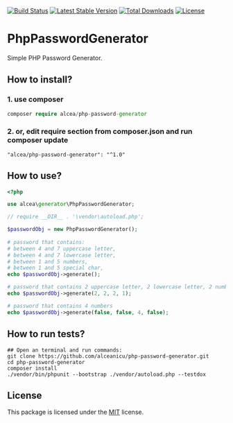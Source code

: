 [![Build Status](https://travis-ci.com/alceanicu/php-password-generator.svg?branch=master)](https://travis-ci.com/alceanicu/php-password-generator) [![Latest Stable Version](https://poser.pugx.org/alcea/php-password-generator/v/stable.svg)](https://packagist.org/packages/alcea/php-password-generator) [![Total Downloads](https://poser.pugx.org/alcea/php-password-generator/downloads.svg)](https://packagist.org/packages/alcea/php-password-generator) [![License](https://poser.pugx.org/alcea/php-password-generator/license.svg)](https://packagist.org/packages/alcea/php-password-generator)

# PhpPasswordGenerator
Simple PHP Password Generator.

## How to install?

### 1. use composer
```php
composer require alcea/php-password-generator
```

### 2. or, edit require section from composer.json and run composer update
```
"alcea/php-password-generator": "^1.0"
```

## How to use?

```php
<?php

use alcea\generator\PhpPasswordGenerator;

// require __DIR__ . '\vendor\autoload.php';

$passwordObj = new PhpPasswordGenerator();
    
# password that contains:
# between 4 and 7 uppercase letter,
# between 4 and 7 lowercase letter,
# between 1 and 5 numbers,
# between 1 and 5 special char,
echo $passwordObj->generate();

# password that contains 2 uppercase letter, 2 lowercase letter, 2 numbers and 1 special char in a random order
echo $passwordObj->generate(2, 2, 2, 1);

# password that contains 4 numbers
echo $passwordObj->generate(false, false, 4, false);
```

## How to run tests?
```
## Open an terminal and run commands:
git clone https://github.com/alceanicu/php-password-generator.git
cd php-password-generator
composer install
./vendor/bin/phpunit --bootstrap ./vendor/autoload.php --testdox
```

## License

This package is licensed under the [MIT](http://opensource.org/licenses/MIT) license.
